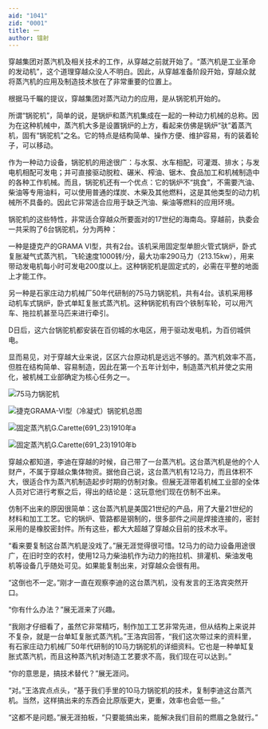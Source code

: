 ```yaml
---
aid: "1041"
zid: "0001"
title: 一
author: 镭射
---
```


穿越集团对蒸汽机及相关技术的工作，从穿越之前就开始了。“蒸汽机是工业革命的发动机”，这个道理穿越众没人不明白。因此，从穿越准备阶段开始，穿越众就将蒸汽机的应用及制造技术放在了非常重要的位置上。

根据马千瞩的提议，穿越集团对蒸汽动力的应用，是从锅驼机开始的。

所谓“锅驼机”，简单的说，是锅炉和蒸汽机集成在一起的一种动力机械的总称。因为在这种机械中，蒸汽机大多是设置锅炉的上方，看起来仿佛是锅炉“驮”着蒸汽机，固有“锅驼机”之名。它的特点是结构简单、操作方便、维护容易，有的装着轮子，可以移动。

作为一种动力设备，锅驼机的用途很广：与水泵、水车相配，可灌溉、排水；与发电机相配可发电；并可直接驱动脱粒、碾米、榨油、锯木、食品加工和机械制造中的各种工作机械。而且，锅驼机还有一个优点：它的锅炉不“挑食”，不需要汽油、柴油等专用油料，可以使用普通的煤炭、木柴及其他燃料，这是其他类型的动力机械所不具备的。因此它非常适合应用于缺乏汽油、柴油等燃料的应用环境。

锅驼机的这些特性，非常适合穿越众所要面对的17世纪的海南岛。穿越前，执委会一共采购了6台锅驼机，分为两种：

一种是捷克产的GRAMA VI型，共有2台。该机采用固定型单胆火管式锅炉，卧式复胀凝气式蒸汽机，飞轮速度1000转/分，最大功率290马力（213.15kw），用来带动发电机每小时可发电200度以上。这种锅驼机是固定式的，必需在平整的地面上才能工作。

另一种是石家庄动力机械厂50年代研制的75马力锅驼机，共有4台。该机采用移动机车式锅炉，卧式单缸复胀式蒸汽机。这种锅驼机有四个铁制车轮，可以用汽车、拖拉机甚至马匹来进行牵引。

D日后，这六台锅驼机都安装在百仞城的水电区，用于驱动发电机，为百仞城供电。

显而易见，对于穿越大业来说，区区六台原动机是远远不够的。蒸汽机效率不高，但胜在结构简单、容易制造，因此在第一个五年计划中，制造蒸汽机并使之实用化，被机械工业部确定为核心任务之一。

![75马力锅驼机](/1041/0001/75马力锅驼机.jpg)

![捷克GRAMA-VI型（冷凝式）锅驼机总图](/1041/0001/捷克GRAMAVI型锅驼机new.png)

![固定蒸汽机G.Carette(691_23)1910年a](/1041/0001/固定蒸汽机G.Carette(691_23)1910年a.jpg)

![固定蒸汽机G.Carette(691_23)1910年b](/1041/0001/固定蒸汽机G.Carette(691_23)1910年b.jpg)

穿越众都知道，李迪在穿越的时候，自己带了一台蒸汽机。这台蒸汽机是他的个人财产，不属于穿越众集体物资。据他自己说，这台蒸汽机有12马力，而且体积不大，很适合作为蒸汽机制造起步时期的仿制对象。但展无涯带着机械工业部的全体人员对它进行考察之后，得出的结论是：这玩意他们现在仿制不出来。

仿制不出来的原因很简单：这台蒸汽机是美国21世纪的产品，用了大量21世纪的材料和加工工艺。它的锅炉、管路都是钢制的，很多部件之间是焊接连接的，密封采用的是橡胶密封件。所有这些，都大大超越了穿越众目前的技术水平。

“看来要复制这台蒸汽机是没戏了。”展无涯觉得很可惜。12马力的动力设备用途很广，在旧时空的农村，使用12马力柴油机作为动力的拖拉机、排灌机、柴油发电机等设备几乎随处可见。如果能复制出来，对穿越众会很有用。

“这倒也不一定。”刚才一直在观察李迪的这台蒸汽机，没有发言的王洛宾突然开口。

“你有什么办法？”展无涯来了兴趣。

“我刚才仔细看了，虽然它非常精巧，制作加工工艺非常先进，但从结构上来说并不复杂，就是一台单缸复胀式蒸汽机。”王洛宾回答，“我们这次带过来的资料里，有石家庄动力机械厂50年代研制的10马力锅驼机的详细资料。它也是一种单缸复胀式蒸汽机，而且这种蒸汽机对制造工艺要求不高，我们现在可以达到。”

“你的意思是，搞技术替代？”展无涯问。

“对。”王洛宾点点头，“基于我们手里的10马力锅驼机的技术，复制李迪这台蒸汽机。当然，这样搞出来的东西会比原版更大，更重，效率也会低一些。”

“这都不是问题。”展无涯拍板，“只要能搞出来，能解决我们目前的燃眉之急就行。”

